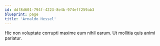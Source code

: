 ```yaml
---
id: ddf8d601-794f-4223-8e4b-974eff259ab3
blueprint: page
title: 'Arnaldo Hessel'
---
```

Hic non voluptate corrupti maxime eum nihil earum. Ut mollitia quis animi pariatur.